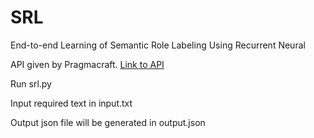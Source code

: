 # SRL
End-to-end Learning of Semantic Role Labeling Using Recurrent Neural

API given by Pragmacraft.
<a href="https://market.mashape.com/pragmacraft/semantic-role-labeling">Link to API</a>

Run srl.py

Input required text in input.txt

Output json file will be generated in output.json
